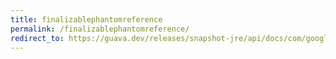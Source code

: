 ```yaml
---
title: finalizablephantomreference
permalink: /finalizablephantomreference/
redirect_to: https://guava.dev/releases/snapshot-jre/api/docs/com/google/common/base/FinalizablePhantomReference.html
---
```

